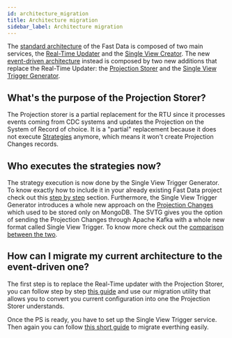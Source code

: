 ```yaml
---
id: architecture_migration
title: Architecture migration
sidebar_label: Architecture migration
---
```


The [standard architecture](/fast_data/architecture.md#standard-architecture) of the Fast Data is composed of two main services, the [Real-Time Updater](/fast_data/realtime_updater.md) and the [Single View Creator](/fast_data/single_view_creator.md). 
The new [event-driven architecture](/fast_data/architecture.md#event-driven-architecture) instead is composed by two new additions that replace the Real-Time Updater: the [Projection Storer](/fast_data/realtime_updater.md) and the [Single View Trigger Generator](/fast_data/single_view_trigger_generator.md).

## What's the purpose of the Projection Storer?

The Projection storer is a partial replacement for the RTU since it processes events coming from CDC systems and updates the Projection on the System of Record of choice. It is a "partial" replacement because it does not execute [Strategies](/fast_data/configuration/strategies.md) anymore, which means it won't create Projection Changes records.

## Who executes the strategies now?

The strategy execution is now done by the Single View Trigger Generator.
To know exactly how to include it in your already existing Fast Data project check out this [step by step](/fast_data/single_view_trigger_generator.md#migration-guide-for-adopting-single-view-trigger-generator) section.
Furthermore, the Single View Trigger Generator introduces a whole new approach on the [Projection Changes](/fast_data/configuration/realtime_updater/index.md#projection-changes) which used to be stored only on MongoDB. The SVTG gives you the option of sending the Projection Changes through Apache Kafka with a whole new format called Single View Trigger. To know more check out the [comparison between the two](/fast_data/single_view_trigger_generator.md).

## How can I migrate my current architecture to the event-driven one?

The first step is to replace the Real-Time updater with the Projection Storer, you can follow step by step [this guide](/fast_data/configuration/projection_storer.md#migration-guide) and use our migration utility that allows you to convert you current configuration into one the Projection Storer understands.

Once the PS is ready, you have to set up the Single View Trigger service. Then again you can follow [this short guide](/fast_data/single_view_trigger_generator.md#migration-guide-for-adopting-single-view-trigger-generator) to migrate everthing easily.
